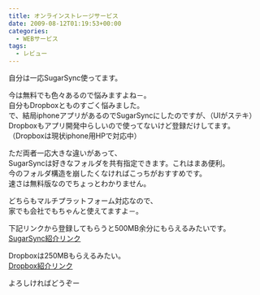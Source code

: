 ```yaml
---
title: オンラインストレージサービス
date: 2009-08-12T01:19:53+00:00
categories:
  - WEBサービス
tags:
  - レビュー
---
```

自分は一応SugarSync使ってます。

今は無料でも色々あるので悩みますよね－。  
自分もDropboxとものすごく悩みました。  
で、結局iphoneアプリがあるのでSugarSyncにしたのですが、（UIがステキ）  
Dropboxもアプリ開発中らしいので使ってないけど登録だけしてます。  
（Dropboxは現状iphone用HPで対応中）

ただ両者一応大きな違いがあって、  
SugarSyncは好きなフォルダを共有指定できます。これはまあ便利。  
今のフォルダ構造を崩したくなければこっちがおすすめです。  
速さは無料版なのでちょっとわかりません。

どちらもマルチプラットフォーム対応なので、  
家でも会社でもちゃんと使えてますよ－。

下記リンクから登録してもらうと500MB余分にもらえるみたいです。  
[SugarSync紹介リンク][1]

Dropboxは250MBもらえるみたい。  
[Dropbox紹介リンク][2]

よろしければどうぞー

 [1]: https://www.sugarsync.com/referral?rf=b3nqyz82ycmb2
 [2]: https://www.getdropbox.com/referrals/NTE2NDM3ODc5
